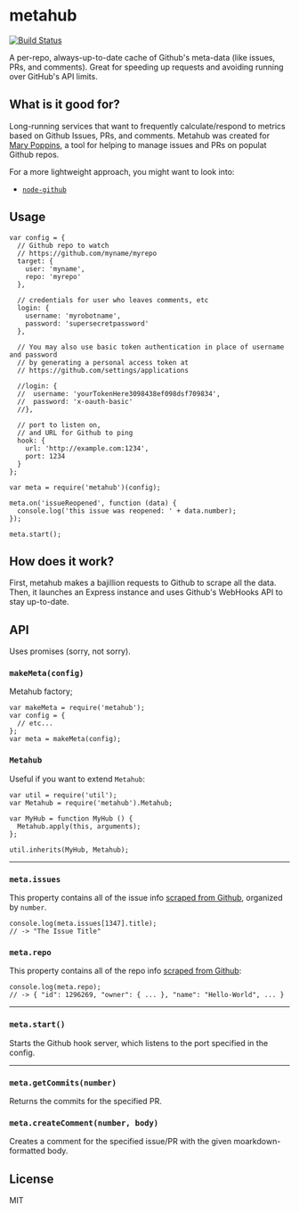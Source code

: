 # metahub

[![Build Status](https://travis-ci.org/btford/metahub.png)](https://travis-ci.org/btford/metahub)


A per-repo, always-up-to-date cache of Github's meta-data (like issues, PRs, and comments).
Great for speeding up requests and avoiding running over GitHub's API limits.

## What is it good for?
Long-running services that want to frequently calculate/respond to metrics based on Github Issues, PRs, and comments.
Metahub was created for [Mary Poppins](https://github.com/btford/mary-poppins), a tool for helping to manage issues and PRs on populat Github repos.

For a more lightweight approach, you might want to look into:

* [`node-github`](https://github.com/ajaxorg/node-github)

## Usage

```
var config = {
  // Github repo to watch
  // https://github.com/myname/myrepo
  target: {
    user: 'myname',
    repo: 'myrepo'
  },

  // credentials for user who leaves comments, etc
  login: {
    username: 'myrobotname',
    password: 'supersecretpassword'
  },

  // You may also use basic token authentication in place of username and password
  // by generating a personal access token at 
  // https://github.com/settings/applications 
  
  //login: {
  //  username: 'yourTokenHere3098438ef098dsf709834',
  //  password: 'x-oauth-basic'
  //},

  // port to listen on,
  // and URL for Github to ping
  hook: {
    url: 'http://example.com:1234',
    port: 1234
  }
};

var meta = require('metahub')(config);

meta.on('issueReopened', function (data) {
  console.log('this issue was reopened: ' + data.number);
});

meta.start();
```

## How does it work?

First, metahub makes a bajillion requests to Github to scrape all the data.
Then, it launches an Express instance and uses Github's WebHooks API to stay up-to-date.


## API
Uses promises (sorry, not sorry).

### `makeMeta(config)`

Metahub factory;

```
var makeMeta = require('metahub');
var config = {
  // etc...
};
var meta = makeMeta(config);
```

### `Metahub`

Useful if you want to extend `Metahub`:

```
var util = require('util');
var Metahub = require('metahub').Metahub;

var MyHub = function MyHub () {
  Metahub.apply(this, arguments);
};

util.inherits(MyHub, Metahub);
```

-------------------------------------------------------------------------------

### `meta.issues`

This property contains all of the issue info [scraped from Github](http://developer.github.com/v3/issues/#get-a-single-issue), organized by `number`.

```
console.log(meta.issues[1347].title);
// -> "The Issue Title"
```


### `meta.repo`

This property contains all of the repo info [scraped from Github](http://developer.github.com/v3/repos/#get):

```
console.log(meta.repo);
// -> { "id": 1296269, "owner": { ... }, "name": "Hello-World", ... }
```

-------------------------------------------------------------------------------

### `meta.start()`

Starts the Github hook server, which listens to the port specified in the config.

-------------------------------------------------------------------------------

### `meta.getCommits(number)`

Returns the commits for the specified PR.

### `meta.createComment(number, body)`

Creates a comment for the specified issue/PR with the given moarkdown-formatted body.


## License
MIT
